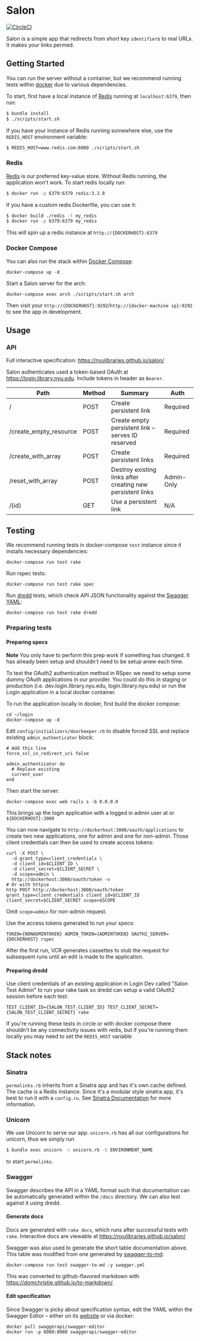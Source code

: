 # Salon
[![CircleCI](https://circleci.com/gh/NYULibraries/salon.svg?style=svg)](https://circleci.com/gh/NYULibraries/salon)

Salon is a simple app that redirects from short key `identifier`s to real URLs. It makes your links permed.

## Getting Started

You can run the server without a container, but we recommend running tests within [docker](#docker) due to various dependencies.

To start, first have a local instance of [Redis](#redis) running at `localhost:6379`, then run:

```sh
$ bundle install
$ ./scripts/start.sh
```

If you have your instance of Redis running somewhere else, use the `REDIS_HOST` environment
variable:

```sh
$ REDIS_HOST=www.redis.com:6000 ./scripts/start.sh
```

### Redis

[Redis](https://redis.io/) is our preferred key-value store. Without Redis running, the application won't work. To start redis locally run:

```sh
$ docker run -p 6379:6379 redis:3.2.8
```

If you have a custom redis Dockerfile, you can use it:

```sh
$ docker build ./redis -t my_redis
$ docker run -p 6379:6379 my_redis
```

This will spin up a redis instance at `http://{DOCKERHOST}:6379`

### Docker Compose

You can also run the stack within [Docker Compose](https://docs.docker.com/):

```
docker-compose up -d
```

Start a Salon server for the arch:

```
docker-compose exec arch ./scripts/start.sh arch
```

Then visit your `http://{DOCKERHOST}:9292`/`http://{docker-machine ip}:9292` to see the app in development.

## Usage

### API

Full interactive specification: https://nyulibraries.github.io/salon/

Salon authenticates used a token-based OAuth at https://login.library.nyu.edu. Include tokens in header as `Bearer`.

| Path | Method | Summary | Auth |
| ----|----|----|----|
| / | POST | Create persistent link | Required |
| /create_empty_resource | POST | Create empty persistent link – serves ID reserved | Required |
| /create_with_array | POST | Create persistent links | Required |
| /reset_with_array | POST | Destroy existing links after creating new persistent links | Admin-Only |
| /{id} | GET | Use a persistent link | N/A |

## Testing

We recommend running tests in docker-compose `test` instance since it installs necessary dependencies:

```
docker-compose run test rake
```

Run rspec tests:

```
docker-compose run test rake spec
```

Run [dredd](https://github.com/apiaryio/dredd) tests, which check API JSON functionality against the [Swagger YAML](#swagger):

```
docker-compose run test rake dredd
```

### Preparing tests

#### Preparing specs

**Note** You only have to perform this prep work if something has changed. It has already been setup and shouldn't need to be setup anew each time.

To test the OAuth2 authentication method in RSpec we need to setup some dummy OAuth applications in our provider. You could do this in staging or production (i.e. dev.login.library.nyu.edu, login.library.nyu.edu) or run the Login application in a local docker container.

To run the application locally in docker, first build the docker compose:

```
cd ~/login
docker-compose up -d
```

Edit `config/initializers/doorkeeper.rb` to disable forced SSL and replace existing `admin_authenticator` block:

```
# Add this line
force_ssl_in_redirect_uri false

admin_authenticator do
  # Replace existing
  current_user
end
```

Then start the server:

```
docker-compose exec web rails s -b 0.0.0.0
```

This brings up the login application with a logged in admin user at or `${DOCKERHOST}:3000`

You can now navigate to `http://dockerhost:3000/oauth/applications` to create two new applications, one for admin and one for non-admin. Those client credentials can then be used to create access tokens:

```
curl -X POST \
  -d grant_type=client_credentials \
  -d client_id=$CLIENT_ID \
  -d client_secret=$CLIENT_SECRET \
  -d scope=admin \
  http://dockerhost:3000/oauth/token -v
# Or with httpie
http POST http://dockerhost:3000/oauth/token grant_type=client_credentials client_id=$CLIENT_ID client_secret=$CLIENT_SECRET scope=$SCOPE
```

Omit `scope=admin` for non-admin request.

Use the access tokens generated to run your specs:

```
TOKEN={NONADMINTOKEN} ADMIN_TOKEN={ADMINTOKEN} OAUTH2_SERVER={DOCKERHOST} rspec
```

After the first run, VCR generates cassettes to stub the request for subsequent runs until an edit is made to the application.

#### Preparing dredd

Use client credentials of an existing application in Login Dev called "Salon Test Admin" to run your rake task so dredd can setup a valid OAuth2 session before each test:

```
TEST_CLIENT_ID={SALON_TEST_CLIENT_ID} TEST_CLIENT_SECRET={SALON_TEST_CLIENT_SECRET} rake      
```

If you're running these tests in circle or with docker compose there shouldn't be any connectivity issues with redis, but if you're running them locally you may need to set the `REDIS_HOST` variable

## Stack notes

### Sinatra

`permalinks.rb` inherits from a Sinatra app and has it's own cache defined. The cache is a Redis instance. Since it's a modular style sinatra app, it's best to run it with a `config.ru`. See [Sinatra Documentation](http://www.sinatrarb.com/intro.html#Sinatra::Base%20-%20Middleware,%20Libraries,%20and%20Modular%20Apps) for more information.

### Unicorn

We use Unicorn to serve our app. `unicorn.rb` has all our configurations for unicorn, thus we simply run

```sh
$ bundle exec unicorn -c unicorn.rb -E ENVIRONMENT_NAME
```

to start `permalinks`.

### Swagger

Swagger describes the API in a YAML format such that documentation can be automatically generated within the `/docs` directory. We can also test against it using dredd.

#### Generate docs

Docs are generated with `rake docs`, which runs after successful tests with `rake`. Interactive docs are viewable at https://nyulibraries.github.io/salon/

Swagger was also used to generate the short table documentation above. This table was modified from one generated by [swagger-to-md](https://github.com/TabDigital/node-swagger-to-md):

```
docker-compose run test swagger-to-md -y swagger.yml
```

This was converted to github-flavored markdown with https://domchristie.github.io/to-markdown/.

#### Edit specification

Since Swagger is picky about specification syntax, edit the YAML within the Swagger Editor – either on its [website](http://editor.swagger.io/) or via docker:

```
docker pull swaggerapi/swagger-editor
docker run -p 8080:8080 swaggerapi/swagger-editor
```
